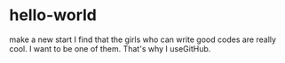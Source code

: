 # hello-world
make a new start
I find that the girls who can write good codes are really cool. I want to be one of them. That's why I useGitHub.

